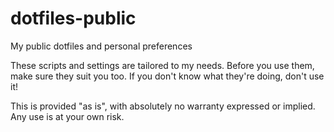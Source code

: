# dotfiles-public
My public dotfiles and personal preferences

These scripts and settings are tailored to my needs.
Before you use them, make sure they suit you too.
If you don't know what they're doing, don't use it!

This is provided "as is", with absolutely no warranty expressed or implied. Any use is at your own risk.

